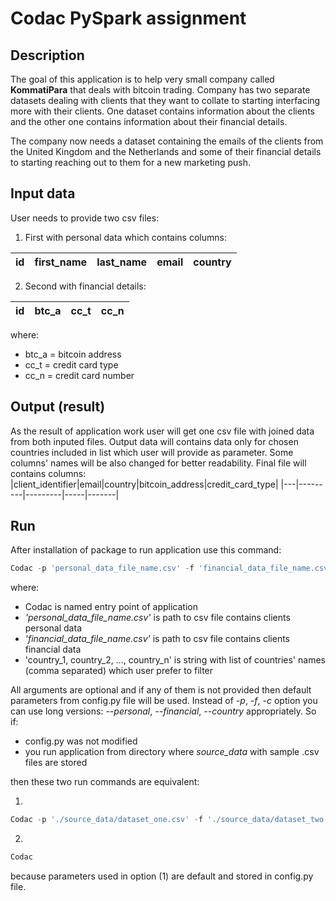 # Codac PySpark assignment

## Description
The goal of this application is to help very small company called **KommatiPara** that deals with bitcoin trading. Company has two separate datasets dealing with clients that they want to collate to starting interfacing more with their clients. One dataset contains information about the clients and the other one contains information about their financial details.

The company now needs a dataset containing the emails of the clients from the United Kingdom and the Netherlands and some of their financial details to starting reaching out to them for a new marketing push.

## Input data
User needs to provide two csv files:
1) First with personal data which contains columns:

|id|first_name|last_name|email|country|
|---|---------|---------|-----|-------|

2) Second with financial details:
   
|id|btc_a|cc_t|cc_n|
|---|---------|---------|-----|

where:  
-  btc_a = bitcoin address  
-  cc_t = credit card type  
-  cc_n = credit card number

## Output (result)
As the result of application work user will get one csv file with joined data from both inputed files. Output data will contains data only for chosen countries included in list which user will provide as parameter. Some columns' names will be also changed for better readability. Final file will contains columns:
|client_identifier|email|country|bitcoin_address|credit_card_type|
|---|---------|---------|-----|-------|

## Run
After installation of package to run application use this command:
```python  
Codac -p 'personal_data_file_name.csv' -f 'financial_data_file_name.csv' -c 'country_1, country_2, ..., country_n'
```
where:  
- Codac is named entry point of application
- *'personal_data_file_name.csv'* is path to csv file contains clients personal data
- *'financial_data_file_name.csv'* is path to csv file contains clients financial data
- 'country_1, country_2, ..., country_n' is string with list of countries' names (comma separated) which user prefer to filter

All arguments are optional and if any of them is not provided then default parameters from config.py file will be used. Instead of *-p*, *-f*, *-c*  option you can use long versions: *--personal*, *--financial*, *--country* appropriately. So if:    
- config.py was not modified   
- you run application from directory where *source_data* with sample .csv files are stored  

then these two run commands are equivalent:

1.
```python  
Codac -p './source_data/dataset_one.csv' -f './source_data/dataset_two.csv' -c 'United Kingdom, Netherlands'
```
2.
```python  
Codac
```

because parameters used in option (1) are default and stored in config.py file.